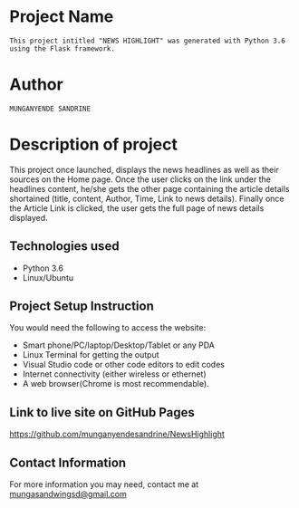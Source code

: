 # Project Name
`
This project intitled "NEWS HIGHLIGHT" was generated with Python 3.6 using the Flask framework.
`
# Author

`
MUNGANYENDE SANDRINE
`
# Description of project


This project once launched, displays the news headlines as well as their sources on the Home page. Once the user clicks on the link under the headlines content, he/she gets the other page containing the article details shortained (title, content, Author, Time, Link to news details).
Finally once the Article Link is clicked, the user gets the full page of news details displayed. 


## Technologies used

* Python 3.6
* Linux/Ubuntu


## Project Setup Instruction

You would need the following to access the website:
*  Smart phone/PC/laptop/Desktop/Tablet or any PDA 
*  Linux Terminal for getting the output 
*  Visual Studio code or other code editors to edit codes
*  Internet connectivity (either wireless or ethernet) 
*  A web browser(Chrome is most recommendable).

## Link to live site on GitHub Pages

https://github.com/munganyendesandrine/NewsHighlight

## Contact Information

For more information you may need, contact me at mungasandwingsd@gmail.com

